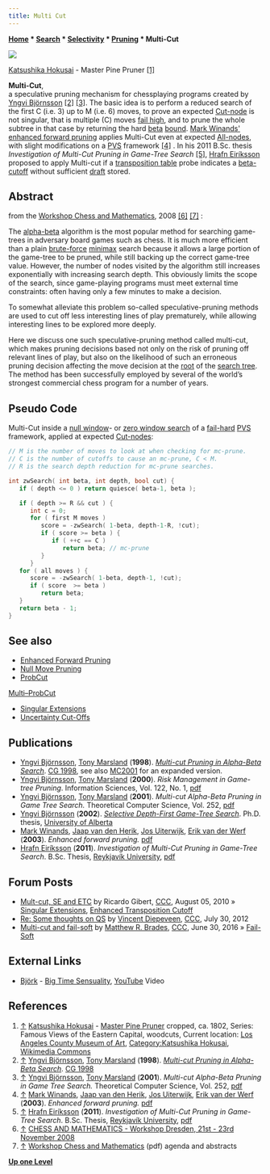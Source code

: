```yaml
---
title: Multi Cut
---
```


**[Home](Main_Page "Main Page") \* [Search](Search "Search") \* [Selectivity](Selectivity "Selectivity") \* [Pruning](Pruning "Pruning") \* Multi-Cut**

[![](https://upload.wikimedia.org/wikipedia/commons/thumb/1/19/Master_Pine_Pruner_LACMA_M.2006.136.205a-b.jpg/300px-Master_Pine_Pruner_LACMA_M.2006.136.205a-b.jpg)](File:Master_Pine_Pruner_LACMA_M.2006.136.205a-b.jpg)

[](File:Master_Pine_Pruner_LACMA_M.2006.136.205a-b.jpg "Enlarge")

[Katsushika Hokusai](Category:Katsushika_Hokusai "Category:Katsushika Hokusai") - Master Pine Pruner <a id="cite-note-1" href="#cite-ref-1">[1]</a>

**Multi-Cut**,  
a speculative pruning mechanism for chessplaying programs created by [Yngvi Björnsson](Yngvi_Bj%C3%B6rnsson "Yngvi Björnsson") <a id="cite-note-2" href="#cite-ref-2">[2]</a> <a id="cite-note-#" href="#cite-ref-3">[3]</a>. The basic idea is to perform a reduced search of the first C (i.e. 3) up to M (i.e. 6) moves, to prove an expected [Cut-node](Node_Types#cut-nodes "Node Types") is not singular, that is multiple (C) moves [fail high](Fail-High "Fail-High"), and to prune the whole subtree in that case by returning the hard [beta](Beta "Beta") [bound](Bound "Bound"). [Mark Winands'](Mark_Winands "Mark Winands") [enhanced forward pruning](Enhanced_Forward_Pruning "Enhanced Forward Pruning") applies Multi-Cut even at expected [All-nodes](Node_Types#all-nodes "Node Types"), with slight modifications on a [PVS](Principal_Variation_Search "Principal Variation Search") framework <a id="cite-note-4" href="#cite-ref-4">[4]</a> . In his 2011 B.Sc. thesis _Investigation of Multi-Cut Pruning in Game-Tree Search_ <a id="cite-note-5" href="#cite-ref-5">[5]</a>, [Hrafn Eiríksson](Hrafn_Eir%C3%ADksson "Hrafn Eiríksson") proposed to apply Multi-cut if a [transposition table](Transposition_Table "Transposition Table") probe indicates a [beta-cutoff](Beta-Cutoff "Beta-Cutoff") without sufficient [draft](Depth "Depth") stored.

## Abstract

from the [Workshop Chess and Mathematics](Workshop_Chess_and_Mathematics "Workshop Chess and Mathematics"), 2008 <a id="cite-note-6" href="#cite-ref-6">[6]</a> <a id="cite-note-7" href="#cite-ref-7">[7]</a> :

The [alpha-beta](Alpha-Beta "Alpha-Beta") algorithm is the most popular method for searching game-trees in adversary board games such as chess. It is much more efficient than a plain [brute-force](Brute-Force "Brute-Force") [minimax](Minimax "Minimax") search because it allows a large portion of the game-tree to be pruned, while still backing up the correct game-tree value. However, the number of nodes visited by the algorithm still increases exponentially with increasing search depth. This obviously limits the scope of the search, since game-playing programs must meet external time constraints: often having only a few minutes to make a decision.

To somewhat alleviate this problem so-called speculative-pruning methods are used to cut off less interesting lines of play prematurely, while allowing interesting lines to be explored more deeply.

Here we discuss one such speculative-pruning method called multi-cut, which makes pruning decisions based not only on the risk of pruning off relevant lines of play, but also on the likelihood of such an erroneous pruning decision affecting the move decision at the [root](Root "Root") of the [search tree](Search_Tree "Search Tree"). The method has been successfully employed by several of the world’s strongest commercial chess program for a number of years. 

## Pseudo Code

Multi-Cut inside a [null window](Null_Window "Null Window")\- or [zero window search](Principal_Variation_Search#ZWS "Principal Variation Search") of a [fail-hard](Fail-Hard "Fail-Hard") [PVS](Principal_Variation_Search "Principal Variation Search") framework, applied at expected [Cut-nodes](Node_Types#cut-nodes "Node Types"):

```C++
// M is the number of moves to look at when checking for mc-prune.
// C is the number of cutoffs to cause an mc-prune, C < M.
// R is the search depth reduction for mc-prune searches.

int zwSearch( int beta, int depth, bool cut) {
   if ( depth <= 0 ) return quiesce( beta-1, beta );

   if ( depth >= R && cut ) {
      int c = 0;
      for ( first M moves )
         score = -zwSearch( 1-beta, depth-1-R, !cut);
         if ( score >= beta ) {
            if ( ++c == C )
               return beta; // mc-prune
         }
      }
   for ( all moves ) {
      score = -zwSearch( 1-beta, depth-1, !cut);
      if ( score  >= beta )
         return beta;
   }
   return beta - 1;
}
```

## See also

*   [Enhanced Forward Pruning](Enhanced_Forward_Pruning "Enhanced Forward Pruning")
*   [Null Move Pruning](Null_Move_Pruning "Null Move Pruning")
*   [ProbCut](ProbCut "ProbCut")

[Multi–ProbCut](ProbCut#MPC "ProbCut")

*   [Singular Extensions](Singular_Extensions "Singular Extensions")
*   [Uncertainty Cut-Offs](Uncertainty_Cut-Offs "Uncertainty Cut-Offs")

## Publications

*   [Yngvi Björnsson](Yngvi_Bj%C3%B6rnsson "Yngvi Björnsson"), [Tony Marsland](Tony_Marsland "Tony Marsland") (**1998**). _[Multi-cut Pruning in Alpha-Beta Search](http://link.springer.com/chapter/10.1007/3-540-48957-6_2)_. [CG 1998](CG_1998 "CG 1998"), see also [MC2001](index.php?title=Yngvi_Bj%C3%B6rnsso&action=edit&redlink=1 "Yngvi Björnsso (page does not exist)") for an expanded version.
*   [Yngvi Björnsson](Yngvi_Bj%C3%B6rnsson "Yngvi Björnsson"), [Tony Marsland](Tony_Marsland "Tony Marsland") (**2000**). _Risk Management in Game-tree Pruning_. Information Sciences, Vol. 122, No. 1, [pdf](http://www.ru.is/faculty/yngvi/pdf/BjornssonM00.pdf)
*   [Yngvi Björnsson](Yngvi_Bj%C3%B6rnsson "Yngvi Björnsson"), [Tony Marsland](Tony_Marsland "Tony Marsland") (**2001**). _Multi-cut Alpha-Beta Pruning in Game Tree Search._ Theoretical Computer Science, Vol. 252, [pdf](http://www.ru.is/faculty/yngvi/pdf/BjornssonM01a.pdf)
*   [Yngvi Björnsson](Yngvi_Bj%C3%B6rnsson "Yngvi Björnsson") (**2002**). _[Selective Depth-First Game-Tree Search](http://dl.acm.org/citation.cfm?id=935848)_. Ph.D. thesis, [University of Alberta](University_of_Alberta "University of Alberta")
*   [Mark Winands](Mark_Winands "Mark Winands"), [Jaap van den Herik](Jaap_van_den_Herik "Jaap van den Herik"), [Jos Uiterwijk](Jos_Uiterwijk "Jos Uiterwijk"), [Erik van der Werf](Erik_van_der_Werf "Erik van der Werf") (**2003**). _Enhanced forward pruning._ [pdf](http://www.personeel.unimaas.nl/m-winands/documents/Enhanced%20forward%20pruning.pdf)
*   [Hrafn Eiríksson](Hrafn_Eir%C3%ADksson "Hrafn Eiríksson") (**2011**). _Investigation of Multi-Cut Pruning in Game-Tree Search_. B.Sc. Thesis, [Reykjavík University](https://en.wikipedia.org/wiki/Reykjav%C3%ADk_University), [pdf](http://skemman.is/en/stream/get/1946/9180/22971/1/research-report.pdf)

## Forum Posts

*   [Mult-cut, SE and ETC](http://www.talkchess.com/forum/viewtopic.php?t=35697) by Ricardo Gibert, [CCC](CCC "CCC"), August 05, 2010 » [Singular Extensions](Singular_Extensions "Singular Extensions"), [Enhanced Transposition Cutoff](Enhanced_Transposition_Cutoff "Enhanced Transposition Cutoff")
*   [Re: Some thoughts on QS](http://www.talkchess.com/forum/viewtopic.php?topic_view=threads&p=476407&t=44507) by [Vincent Diepeveen](Vincent_Diepeveen "Vincent Diepeveen"), [CCC](CCC "CCC"), July 30, 2012
*   [Multi-cut and fail-soft](http://www.talkchess.com/forum/viewtopic.php?t=60650) by [Matthew R. Brades](Matthew_R._Brades "Matthew R. Brades"), [CCC](CCC "CCC"), June 30, 2016 » [Fail-Soft](Fail-Soft "Fail-Soft")

## External Links

*   [Björk](Category:Bj%C3%B6rk "Category:Björk") - [Big Time Sensuality](https://en.wikipedia.org/wiki/Big_Time_Sensuality), [YouTube](https://en.wikipedia.org/wiki/YouTube) Video

## References

1.  <a id="cite-ref-1" href="#cite-note-1">↑</a> [Katsushika Hokusai](Category:Katsushika_Hokusai "Category:Katsushika Hokusai") - [Master Pine Pruner](http://commons.wikimedia.org/wiki/File:Master_Pine_Pruner_LACMA_M.2006.136.205a-b.jpg) cropped, ca. 1802, Series: Famous Views of the Eastern Capital, woodcuts, Current location: [Los Angeles County Museum of Art](https://en.wikipedia.org/wiki/Los_Angeles_County_Museum_of_Art), [Category:Katsushika Hokusai](https://commons.wikimedia.org/wiki/Category:Katsushika_Hokusai), [Wikimedia Commons](https://en.wikipedia.org/wiki/Wikimedia_Commons)
2.  <a id="cite-ref-2" href="#cite-note-2">↑</a> [Yngvi Björnsson](Yngvi_Bj%C3%B6rnsson "Yngvi Björnsson"), [Tony Marsland](Tony_Marsland "Tony Marsland") (**1998**). _[Multi-cut Pruning in Alpha-Beta Search](http://link.springer.com/chapter/10.1007/3-540-48957-6_2)_. [CG 1998](CG_1998 "CG 1998")
3.  <a id="cite-ref-3" href="#cite-note-3">↑</a> [Yngvi Björnsson](Yngvi_Bj%C3%B6rnsson "Yngvi Björnsson"), [Tony Marsland](Tony_Marsland "Tony Marsland") (**2001**). _Multi-cut Alpha-Beta Pruning in Game Tree Search._ Theoretical Computer Science, Vol. 252, [pdf](http://www.ru.is/faculty/yngvi/pdf/BjornssonM01a.pdf)
4.  <a id="cite-ref-4" href="#cite-note-4">↑</a> [Mark Winands](Mark_Winands "Mark Winands"), [Jaap van den Herik](Jaap_van_den_Herik "Jaap van den Herik"), [Jos Uiterwijk](Jos_Uiterwijk "Jos Uiterwijk"), [Erik van der Werf](Erik_van_der_Werf "Erik van der Werf") (**2003**). _Enhanced forward pruning._ [pdf](http://www.personeel.unimaas.nl/m-winands/documents/Enhanced%20forward%20pruning.pdf)
5.  <a id="cite-ref-5" href="#cite-note-5">↑</a> [Hrafn Eiríksson](Hrafn_Eir%C3%ADksson "Hrafn Eiríksson") (**2011**). _Investigation of Multi-Cut Pruning in Game-Tree Search_. B.Sc. Thesis, [Reykjavík University](https://en.wikipedia.org/wiki/Reykjav%C3%ADk_University), [pdf](http://skemman.is/en/stream/get/1946/9180/22971/1/research-report.pdf)
6.  <a id="cite-ref-6" href="#cite-note-6">↑</a> [CHESS AND MATHEMATICS - Workshop Dresden, 21st - 23rd November 2008](http://www.math.tu-dresden.de/num/chess2008/index-en.html)
7.  <a id="cite-ref-7" href="#cite-note-7">↑</a> [Workshop Chess and Mathematics](http://www.math.tu-dresden.de/num/chess2008/abstracts.pdf) (pdf) agenda and abstracts

**[Up one Level](Pruning "Pruning")**
